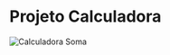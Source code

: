 # Projeto Calculadora
![Calculadora Soma](https://user-images.githubusercontent.com/91035340/184281500-bebb8131-64c3-4beb-96aa-a57c9d2da979.png)
